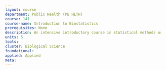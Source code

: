 ```yaml
---
layout: course 
department: Public Health (PB HLTH)
course: 141
course-name: Introduction to Biostatistics
prerequisites: None
description: An intensive introductory course in statistical methods used in applied research. Emphasis on principles of statistical reasoning, underlying assumptions, and careful interpretation of results. Topics covered - descriptive statistics, graphical displays of data, introduction to probability, expectations and variance of ramdom variables, confidence intervals and tests for means, differences of means, proportions, differences of proportions, chi-square tests for categorical variables, regression and multiple regression, an introduction to analysis of variance. Statistical software will be used to supplement hand calculation. Students who successfully complete Public Health 141 are prepared to continue their biostatistics course work in 200-level courses. With the approval of their degree program, MPH students may use Public Health 141 to fulfill the biostatistics course requirement (contact program manager for approval). Public Health 141 also fulfills the biostatistics course requirement for the Public Health Undergraduate Major.
units: 5
tools: 
cluster: Biological Science
foundational: 
applied: Applied
meta: 
---
```

